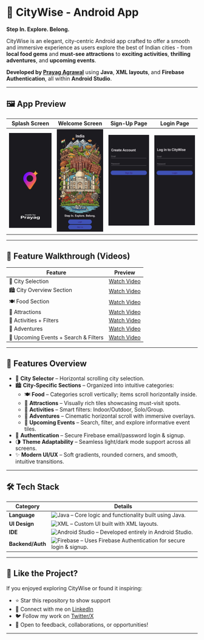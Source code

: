# 🌆 CityWise - Android App

**Step In. Explore. Belong.**

CityWise is an elegant, city-centric Android app crafted to offer a smooth and immersive experience as users explore the best of Indian cities - from **local food gems** and **must-see attractions** to **exciting activities**, **thrilling adventures**, and **upcoming events**.

**Developed by [Prayag Agrawal](https://github.com/PrayagAgrawal)** using **Java**, **XML layouts**, and **Firebase Authentication**, all within **Android Studio**.


---

## 🖼️ App Preview

| Splash Screen | Welcome Screen | Sign-Up Page | Login Page |
|---------------|----------------|--------------|------------|
| <img src="/media/splash_screen.jpg" alt="Splash Screen" width="200"/> | <img src="/media/main_page.jpg" alt="Main Screen" width="200"/> | <img src="/media/signup_page.jpg" alt="Signup Screen" width="200"/> | <img src="/media/login_page.jpg" alt="Login Screen" width="200"/> |



---

## 🎥 Feature Walkthrough (Videos)

| Feature | Preview |
|--------|---------|
| 🔄 City Selection | [Watch Video](https://drive.google.com/file/d/1XKskWRN7SJzwJyOyAksAAF4f6qzHa1zw/view?usp=sharing) |
| 🏙️ City Overview Section | [Watch Video](https://drive.google.com/file/d/1hvZtrZ3SwS2s0LcwT4i9K8TDm_FQEiTU/view?usp=sharing) |
| 🍽️ Food Section | [Watch Video](https://drive.google.com/file/d/1MOG4lq0GII84Et-HXgvORQqnGPDPLR4t/view?usp=sharing) |
| 🏰 Attractions | [Watch Video](https://drive.google.com/file/d/1WUhsnm-iDHAGf3Fbsg17EjBXcc2fD-Qx/view?usp=sharing) |
| 🎯 Activities + Filters | [Watch Video](https://drive.google.com/file/d/1G-_cXK_GdoRJjtVnGVwxz7c1AtlFPIXW/view?usp=sharing) |
| 🧗 Adventures | [Watch Video](https://drive.google.com/file/d/1Br-anB7b7gKM6YE7FLGXKzuG8OlXwjuU/view?usp=sharing) |
| 📅 Upcoming Events + Search & Filters | [Watch Video](https://drive.google.com/file/d/1AGJ3QFm6XbDCR87cuRP7QLY6bTmVsIrH/view?usp=sharing) |

---

## 📱 Features Overview

- 🌇 **City Selector** – Horizontal scrolling city selection.
- 🏙️ **City-Specific Sections** – Organized into intuitive categories:
  - 🍽️ **Food** – Categories scroll vertically; items scroll horizontally inside.
  - 📍 **Attractions** – Visually rich tiles showcasing must-visit spots.
  - 🎯 **Activities** – Smart filters: Indoor/Outdoor, Solo/Group.
  - 🧗 **Adventures** – Cinematic horizontal scroll with immersive overlays.
  - 🎫 **Upcoming Events** – Search, filter, and explore informative event tiles.
- 🔐 **Authentication** – Secure Firebase email/password login & signup.
- 🌗 **Theme Adaptability** – Seamless light/dark mode support across all screens.
- ✨ **Modern UI/UX** – Soft gradients, rounded corners, and smooth, intuitive transitions.

---

## 🛠️ Tech Stack

| Category         | Details                                                                                   |
|------------------|--------------------------------------------------------------------------------------------|
| **Language**     | ![Java](https://img.shields.io/badge/Java-ED8B00?style=for-the-badge&logo=java&logoColor=white) – Core logic and functionality built using Java. |
| **UI Design**    | ![XML](https://img.shields.io/badge/XML-FF6600?style=for-the-badge&logo=xml&logoColor=white) – Custom UI built with XML layouts. |
| **IDE**          | ![Android Studio](https://img.shields.io/badge/Android%20Studio-3DDC84?style=for-the-badge&logo=android-studio&logoColor=white) – Developed entirely in Android Studio. |
| **Backend/Auth** | ![Firebase](https://img.shields.io/badge/Firebase-FFCA28?style=for-the-badge&logo=firebase&logoColor=black) – Uses Firebase Authentication for secure login & signup. |

---

## 🙌 Like the Project?

If you enjoyed exploring CityWise or found it inspiring:

- ⭐️ Star this repository to show support
- 🔗 Connect with me on [LinkedIn](https://www.linkedin.com/in/prayag-agrawal)
- 🐦 Follow my work on [Twitter/X](https://twitter.com/prayagbuilds)
- 💬 Open to feedback, collaborations, or opportunities!

---
